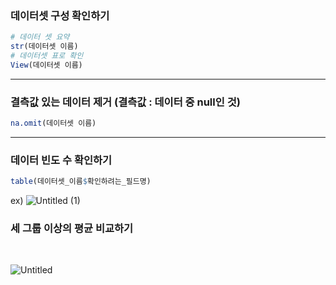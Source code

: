 ### 데이터셋 구성 확인하기

```r
# 데이터 셋 요약
str(데이터셋 이름)
# 데이터셋 표로 확인
View(데이터셋 이름)
```

---

### 결측값 있는 데이터 제거 (결측값 : 데이터 중 null인 것)

```r
na.omit(데이터셋 이름)
```

---

### 데이터 빈도 수 확인하기

```r
table(데이터셋_이름$확인하려는_필드명)
```

ex)
![Untitled (1)](https://user-images.githubusercontent.com/53904156/222732703-aeda922c-d586-4588-9a90-ae75f000c25f.png)


### 세 그룹 이상의 평균 비교하기

<br/>

![Untitled](https://user-images.githubusercontent.com/53904156/222732517-963f965b-603a-41a6-aa77-0e2cf8a4194e.png)

